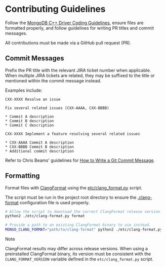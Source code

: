# Contributing Guidelines

Follow the [MongoDB C++ Driver Coding Guidelines](https://github.com/mongodb/mongo-cxx-driver/etc/coding_guidelines.md), ensure files are formatted properly, and follow guidelines for writing PR titles and commit messages.

All contributions must be made via a GitHub pull request (PR).

## Commit Messages

Prefix the PR title with the relevant JIRA ticket number when applicable. When multiple JIRA tickets are related, they may be suffixed to the title or mentioned within the commit message instead.

Examples include:

```
CXX-XXXX Resolve an issue
```

```
Fix several related issues (CXX-AAAA, CXX-BBBB)

* Commit A description
* Commit B description
* Commit C description
```

```
CXX-XXXX Implement a feature resolving several related issues

* CXX-AAAA Commit A description
* CXX-BBBB Commit B description
* Additional commit description
```

Refer to Chris Beams' guidelines for
[How to Write a Git Commit Message](http://chris.beams.io/posts/git-commit/).

## Formatting

Format files with [ClangFormat](https://clang.llvm.org/docs/ClangFormat.html) using the [etc/clang_format.py](https://github.com/mongodb/mongo-cxx-driver/blob/master/etc/clang_format.py) script.

The script must be run in the project root directory to ensure the [.clang-format](https://github.com/mongodb/mongo-cxx-driver/blob/master/.clang-format) configuration file is used properly.

```bash
# Allow the script to download the correct ClangFormat release version.
python2 ./etc/clang-format.py format

# Provide a path to an existing ClangFormat binary to use instead.
MONGO_CLANG_FORMAT="path/to/clang-format" python2 ./etc/clang-format.py format
```

> [!NOTE]
> ClangFormat results may differ across release versions. When using a preinstalled ClangFormat binary, its version must be consistent with the `CLANG_FORMAT_VERSION` variable defined in the `etc/clang_format.py` script.
